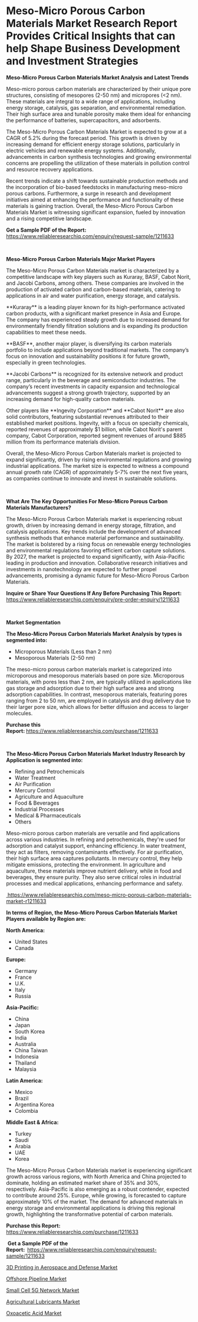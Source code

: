<p><h1>Meso-Micro Porous Carbon Materials Market Research Report Provides Critical Insights that can help Shape Business Development and Investment Strategies</h1></p><p><strong>Meso-Micro Porous Carbon Materials Market Analysis and Latest Trends</strong></p>
<p><p>Meso-micro porous carbon materials are characterized by their unique pore structures, consisting of mesopores (2-50 nm) and micropores (<2 nm). These materials are integral to a wide range of applications, including energy storage, catalysis, gas separation, and environmental remediation. Their high surface area and tunable porosity make them ideal for enhancing the performance of batteries, supercapacitors, and adsorbents.</p><p>The Meso-Micro Porous Carbon Materials Market is expected to grow at a CAGR of 5.2% during the forecast period. This growth is driven by increasing demand for efficient energy storage solutions, particularly in electric vehicles and renewable energy systems. Additionally, advancements in carbon synthesis technologies and growing environmental concerns are propelling the utilization of these materials in pollution control and resource recovery applications.</p><p>Recent trends indicate a shift towards sustainable production methods and the incorporation of bio-based feedstocks in manufacturing meso-micro porous carbons. Furthermore, a surge in research and development initiatives aimed at enhancing the performance and functionality of these materials is gaining traction. Overall, the Meso-Micro Porous Carbon Materials Market is witnessing significant expansion, fueled by innovation and a rising competitive landscape.</p></p>
<p><strong>Get a Sample PDF of the Report:&nbsp;</strong> <a href="https://www.reliableresearchiq.com/enquiry/request-sample/1211633?utm_campaign=1137&utm_medium=2&utm_source=Github&utm_content=ia&utm_term=18112024&utm_id=meso-micro-porous-carbon-materials">https://www.reliableresearchiq.com/enquiry/request-sample/1211633</a></p>
<p>&nbsp;</p>
<p><strong>Meso-Micro Porous Carbon Materials Major Market Players</strong></p>
<p><p>The Meso-Micro Porous Carbon Materials market is characterized by a competitive landscape with key players such as Kuraray, BASF, Cabot Norit, and Jacobi Carbons, among others. These companies are involved in the production of activated carbon and carbon-based materials, catering to applications in air and water purification, energy storage, and catalysis.</p><p>**Kuraray** is a leading player known for its high-performance activated carbon products, with a significant market presence in Asia and Europe. The company has experienced steady growth due to increased demand for environmentally friendly filtration solutions and is expanding its production capabilities to meet these needs.</p><p>**BASF**, another major player, is diversifying its carbon materials portfolio to include applications beyond traditional markets. The company’s focus on innovation and sustainability positions it for future growth, especially in green technologies.</p><p>**Jacobi Carbons** is recognized for its extensive network and product range, particularly in the beverage and semiconductor industries. The company’s recent investments in capacity expansion and technological advancements suggest a strong growth trajectory, supported by an increasing demand for high-quality carbon materials.</p><p>Other players like **Ingevity Corporation** and **Cabot Norit** are also solid contributors, featuring substantial revenues attributed to their established market positions. Ingevity, with a focus on specialty chemicals, reported revenues of approximately $1 billion, while Cabot Norit's parent company, Cabot Corporation, reported segment revenues of around $885 million from its performance materials division.</p><p>Overall, the Meso-Micro Porous Carbon Materials market is projected to expand significantly, driven by rising environmental regulations and growing industrial applications. The market size is expected to witness a compound annual growth rate (CAGR) of approximately 5-7% over the next five years, as companies continue to innovate and invest in sustainable solutions.</p></p>
<p>&nbsp;</p>
<p><strong>What Are The Key Opportunities For Meso-Micro Porous Carbon Materials Manufacturers?</strong></p>
<p><p>The Meso-Micro Porous Carbon Materials market is experiencing robust growth, driven by increasing demand in energy storage, filtration, and catalysis applications. Key trends include the development of advanced synthesis methods that enhance material performance and sustainability. The market is bolstered by a rising focus on renewable energy technologies and environmental regulations favoring efficient carbon capture solutions. By 2027, the market is projected to expand significantly, with Asia-Pacific leading in production and innovation. Collaborative research initiatives and investments in nanotechnology are expected to further propel advancements, promising a dynamic future for Meso-Micro Porous Carbon Materials.</p></p>
<p><strong>Inquire or Share Your Questions If Any Before Purchasing This Report:</strong> <a href="https://www.reliableresearchiq.com/enquiry/pre-order-enquiry/1211633?utm_campaign=1137&utm_medium=2&utm_source=Github&utm_content=ia&utm_term=18112024&utm_id=meso-micro-porous-carbon-materials">https://www.reliableresearchiq.com/enquiry/pre-order-enquiry/1211633</a></p>
<p>&nbsp;</p>
<p><strong>Market Segmentation</strong></p>
<p><strong>The Meso-Micro Porous Carbon Materials Market Analysis by types is segmented into:</strong></p>
<p><ul><li>Microporous Materials (Less than 2 nm)</li><li>Mesoporous Materials (2-50 nm)</li></ul></p>
<p><p>The meso-micro porous carbon materials market is categorized into microporous and mesoporous materials based on pore size. Microporous materials, with pores less than 2 nm, are typically utilized in applications like gas storage and adsorption due to their high surface area and strong adsorption capabilities. In contrast, mesoporous materials, featuring pores ranging from 2 to 50 nm, are employed in catalysis and drug delivery due to their larger pore size, which allows for better diffusion and access to larger molecules.</p></p>
<p><strong>Purchase this Report:&nbsp;</strong><a href="https://www.reliableresearchiq.com/purchase/1211633?utm_campaign=1137&utm_medium=2&utm_source=Github&utm_content=ia&utm_term=18112024&utm_id=meso-micro-porous-carbon-materials">https://www.reliableresearchiq.com/purchase/1211633</a></p>
<p>&nbsp;</p>
<p><strong>The Meso-Micro Porous Carbon Materials Market Industry Research by Application is segmented into:</strong></p>
<p><ul><li>Refining and Petrochemicals</li><li>Water Treatment</li><li>Air Purification</li><li>Mercury Control</li><li>Agriculture and Aquaculture</li><li>Food & Beverages</li><li>Industrial Processes</li><li>Medical & Pharmaceuticals</li><li>Others</li></ul></p>
<p><p>Meso-micro porous carbon materials are versatile and find applications across various industries. In refining and petrochemicals, they're used for adsorption and catalyst support, enhancing efficiency. In water treatment, they act as filters, removing contaminants effectively. For air purification, their high surface area captures pollutants. In mercury control, they help mitigate emissions, protecting the environment. In agriculture and aquaculture, these materials improve nutrient delivery, while in food and beverages, they ensure purity. They also serve critical roles in industrial processes and medical applications, enhancing performance and safety.</p></p>
<p><a href="https://www.reliableresearchiq.com/meso-micro-porous-carbon-materials-market-r1211633?utm_campaign=1137&utm_medium=2&utm_source=Github&utm_content=ia&utm_term=18112024&utm_id=meso-micro-porous-carbon-materials">&nbsp;https://www.reliableresearchiq.com/meso-micro-porous-carbon-materials-market-r1211633</a></p>
<p><strong>In terms of Region, the Meso-Micro Porous Carbon Materials Market Players available by Region are:</strong></p>
<p>
    <p> <strong> North America: </strong>
        <ul>
            <li>United States</li>
            <li>Canada</li>
        </ul>
        </p> 
    <p> <strong> Europe: </strong>
        <ul>
            <li>Germany</li>
            <li>France</li>
            <li>U.K.</li>
            <li>Italy</li>
            <li>Russia</li>
        </ul>
        </p> 
    <p> <strong> Asia-Pacific: </strong>
        <ul>
            <li>China</li>
            <li>Japan</li>
            <li>South Korea</li>
            <li>India</li>
            <li>Australia</li>
            <li>China Taiwan</li>
            <li>Indonesia</li>
            <li>Thailand</li>
            <li>Malaysia</li>
        </ul>
        </p> 
    <p> <strong> Latin America: </strong>
        <ul>
            <li>Mexico</li>
            <li>Brazil</li>
            <li>Argentina Korea</li>
            <li>Colombia</li>
        </ul>
        </p> 
    <p> <strong> Middle East & Africa: </strong>
        <ul>
            <li>Turkey</li>
            <li>Saudi</li>
            <li>Arabia</li>
            <li>UAE</li>
            <li>Korea</li>
        </ul>
    </p>
    </p>
<p><p>The Meso-Micro Porous Carbon Materials market is experiencing significant growth across various regions, with North America and China projected to dominate, holding an estimated market share of 35% and 30%, respectively. Asia-Pacific is also emerging as a robust contender, expected to contribute around 25%. Europe, while growing, is forecasted to capture approximately 10% of the market. The demand for advanced materials in energy storage and environmental applications is driving this regional growth, highlighting the transformative potential of carbon materials.</p></p>
<p><strong>Purchase this Report: </strong><a href="https://www.reliableresearchiq.com/purchase/1211633?utm_campaign=1137&utm_medium=2&utm_source=Github&utm_content=ia&utm_term=18112024&utm_id=meso-micro-porous-carbon-materials">https://www.reliableresearchiq.com/purchase/1211633</a></p>
<p>&nbsp;<strong>Get a Sample PDF of the Report:&nbsp;&nbsp;</strong><a href="https://www.reliableresearchiq.com/enquiry/request-sample/1211633?utm_campaign=1137&utm_medium=2&utm_source=Github&utm_content=ia&utm_term=18112024&utm_id=meso-micro-porous-carbon-materials">https://www.reliableresearchiq.com/enquiry/request-sample/1211633</a></p>
<p><strong></strong></p>
<p><p><a href="https://www.linkedin.com/pulse/insights-3d-printing-aerospace-defense-market-players-size-c9hjc?utm_campaign=1137&utm_medium=2&utm_source=Github&utm_content=ia&utm_term=18112024&utm_id=meso-micro-porous-carbon-materials">3D Printing in Aerospace and Defense Market</a></p><p><a href="https://issuu.com/reportprime-2/docs/offshore-pipeline-market-size-2030._96ba1a241ed37b?utm_campaign=1137&utm_medium=2&utm_source=Github&utm_content=ia&utm_term=18112024&utm_id=meso-micro-porous-carbon-materials">Offshore Pipeline Market</a></p><p><a href="https://issuu.com/reportprime-2/docs/small-cell-5g-network-market-size-2_8515512607b88a?utm_campaign=1137&utm_medium=2&utm_source=Github&utm_content=ia&utm_term=18112024&utm_id=meso-micro-porous-carbon-materials">Small Cell 5G Network Market</a></p><p><a href="https://www.linkedin.com/pulse/global-agricultural-lubricants-market-opportunities-challenges2024-aazuc?utm_campaign=1137&utm_medium=2&utm_source=Github&utm_content=ia&utm_term=18112024&utm_id=meso-micro-porous-carbon-materials">Agricultural Lubricants Market</a></p><p><a href="https://www.linkedin.com/pulse/oxoacetic-acid-market-strategic-insights-product-evolution-nnv2c?utm_campaign=1137&utm_medium=2&utm_source=Github&utm_content=ia&utm_term=18112024&utm_id=meso-micro-porous-carbon-materials">Oxoacetic Acid Market</a></p></p>